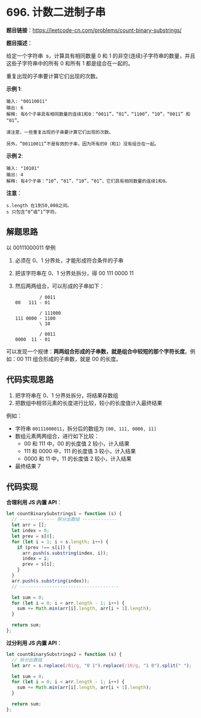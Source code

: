 # 696. 计数二进制子串

**题目链接**：https://leetcode-cn.com/problems/count-binary-substrings/

**题目描述**：

给定一个字符串  s，计算具有相同数量 0 和 1 的非空(连续)子字符串的数量，并且这些子字符串中的所有 0 和所有 1 都是组合在一起的。

重复出现的子串要计算它们出现的次数。

**示例 1**:

```
输入: "00110011"
输出: 6
解释: 有6个子串具有相同数量的连续1和0：“0011”，“01”，“1100”，“10”，“0011” 和 “01”。

请注意，一些重复出现的子串要计算它们出现的次数。

另外，“00110011”不是有效的子串，因为所有的0（和1）没有组合在一起。
```

**示例 2**:

```
输入: "10101"
输出: 4
解释: 有4个子串：“10”，“01”，“10”，“01”，它们具有相同数量的连续1和0。
```

**注意**：

```
s.length 在1到50,000之间。
s 只包含“0”或“1”字符。
```

## 解题思路

以 00111000011 举例

1. 必须在 0、1 分界处，才能形成符合条件的子串
2. 把该字符串在 0、1 分界处拆分，得 00 111 0000 11
3. 然后两两组合，可以形成的子串如下：

   ```
            / 0011
   00   111 - 01

            / 111000
   111 0000 - 1100
            \ 10

            / 0011
   0000  11 - 01
   ```

可以发现一个规律：**两两组合形成的子串数，就是组合中较短的那个字符长度**。例如：00 111 组合形成的子串数，就是 00 的长度。

## 代码实现思路

1. 把字符串在 0、1 分界处拆分，将结果存数组
2. 把数组中相邻元素的长度进行比较，较小的长度值计入最终结果

例如：

- 字符串 `00111000011`，拆分后的数组为 `[00, 111, 0000, 11]`
- 数组元素两两组合，进行如下比较：
  - 00 和 111 中，00 的长度值 2 较小，计入结果
  - 111 和 0000 中，111 的长度值 3 较小，计入结果
  - 0000 和 11 中，11 的长度值 2 较小，计入结果
- 最终结果 7

## 代码实现

**合理利用 JS 内置 API**：

```js
let countBinarySubstrings1 = function (s) {
  // ------------- 拆分出数组 -------------
  let arr = [];
  let index = 0;
  let prev = s[0];
  for (let i = 1; i < s.length; i++) {
    if (prev !== s[i]) {
      arr.push(s.substring(index, i));
      index = i;
      prev = s[i];
    }
  }
  arr.push(s.substring(index));
  // -------------------------------------

  let sum = 0;
  for (let i = 0; i < arr.length - 1; i++) {
    sum += Math.min(arr[i].length, arr[i + 1].length);
  }

  return sum;
};
```

**过分利用 JS 内置 API**：

```js
let countBinarySubstrings2 = function (s) {
  // 拆分出数组
  let arr = s.replace(/01/g, "0 1").replace(/10/g, "1 0").split(" ");

  let sum = 0;
  for (let i = 0; i < arr.length - 1; i++) {
    sum += Math.min(arr[i].length, arr[i + 1].length);
  }

  return sum;
};
```

